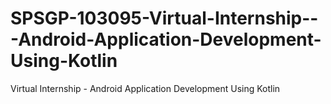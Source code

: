 # SPSGP-103095-Virtual-Internship---Android-Application-Development-Using-Kotlin
Virtual Internship - Android Application Development Using Kotlin
